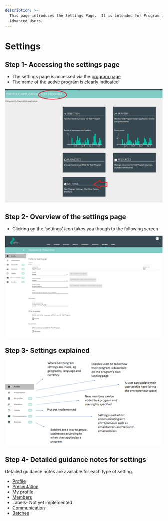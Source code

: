 ```yaml
---
description: >-
  This page introduces the Settings Page.  It is intended for Program Users and
  Advanced Users.
---
```


# Settings

## Step 1- Accessing the settings page

* The settings page is accessed via the [program page](https://program-user-docs.preignition.org/~/edit/primary/users-program-and-advanced/portfolio)
* The name of the active program is clearly indicated

![](../../../.gitbook/assets/image-29.png)

## Step 2- Overview of the settings page

* Clicking on the ‘settings’ icon takes you though to the following screen

![](../../../.gitbook/assets/image%20%2819%29.png)

## Step 3- Settings explained

![](../../../.gitbook/assets/image-19.png)

## Step 4- Detailed guidance notes for settings

Detailed guidance notes are available for each type of setting.

* [Profile](https://program-user-docs.preignition.org/~/edit/primary/users-program-and-advanced/portfolio/settings/profile)
* [Presentation](https://program-user-docs.preignition.org/~/edit/primary/users-program-and-advanced/portfolio/settings/presentation)
* [My profile](https://program-user-docs.preignition.org/~/edit/primary/users-program-and-advanced/portfolio/settings/my-profile)
* [Members](https://program-user-docs.preignition.org/~/edit/primary/users-program-and-advanced/portfolio/settings/members)
* Labels- Not yet implemented
* [Communication](https://program-user-docs.preignition.org/~/edit/primary/users-program-and-advanced/portfolio/settings/communication)
* [Batches](https://program-user-docs.preignition.org/~/edit/primary/users-program-and-advanced/portfolio/settings/batches)

